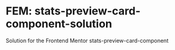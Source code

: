 # FEM: stats-preview-card-component-solution

Solution for the Frontend Mentor stats-preview-card-component
